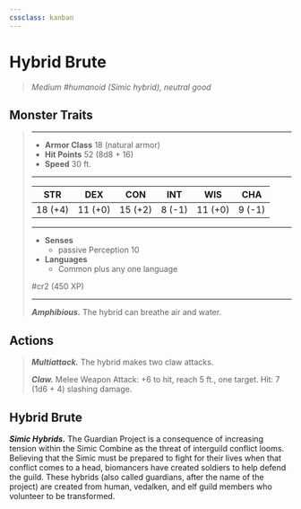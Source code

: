 ```yaml
---
cssclass: kanban
---
```


# Hybrid Brute
>*Medium #humanoid (Simic hybrid), neutral good*
## Monster Traits
>___
>- **Armor Class** 18 (natural armor)
>- **Hit Points** 52 (8d8 + 16)
>- **Speed** 30 ft.
>___
>|STR|DEX|CON|INT|WIS|CHA|
>|:---:|:---:|:---:|:---:|:---:|:---:|
>|18 (+4)|11 (+0)|15 (+2)|8 (-1)|11 (+0)|9 (-1)|
>___
>- **Senses**
>	 - passive Perception 10
>- **Languages**
>	 - Common plus any one language
>
> #cr2 (450 XP)
>___
>***Amphibious.*** The hybrid can breathe air and water.  
>
## Actions
>***Multiattack.*** The hybrid makes two claw attacks.  
>
>***Claw.*** Melee Weapon Attack: +6 to hit, reach 5 ft., one target. Hit: 7 (1d6 + 4) slashing damage.
## Hybrid Brute
***Simic Hybrids.*** The Guardian Project is a consequence of increasing tension within the Simic Combine as the threat of interguild conflict looms. Believing that the Simic must be prepared to fight for their lives when that conflict comes to a head, biomancers have created soldiers to help defend the guild. These hybrids (also called guardians, after the name of the project) are created from human, vedalken, and elf guild members who volunteer to be transformed.